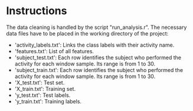 # Instructions
The data cleaning is handled by the script "run_analysis.r".
The necessary data files have to be placed in the working directory of the project:  
- 'activity_labels.txt': Links the class labels with their activity name.  
- 'features.txt': List of all features.  
- 'subject_test.txt': Each row identifies the subject who performed the activity for each window sample. Its range is from 1 to 30.   
- 'subject_train.txt': Each row identifies the subject who performed the activity for each window sample. Its range is from 1 to 30.   
- 'X_test.txt': Test set.  
- 'X_train.txt': Training set.  
- 'y_test.txt': Test labels.  
- 'y_train.txt': Training labels.  